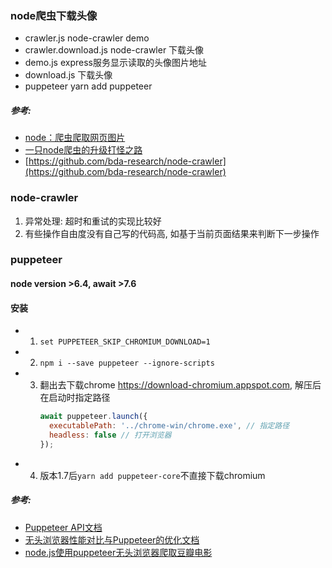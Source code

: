 ### node爬虫下载头像
- crawler.js node-crawler demo
- crawler.download.js node-crawler 下载头像
- demo.js express服务显示读取的头像图片地址
- download.js 下载头像
- puppeteer yarn add puppeteer
##### 参考:
- [node：爬虫爬取网页图片](https://juejin.im/post/5b729759e51d4566295cefac)
- [一只node爬虫的升级打怪之路](https://github.com/wuomzfx/blog/blob/master/zhihu-spider.md)
- [https://github.com/bda-research/node-crawler](https://github.com/bda-research/node-crawler)

### node-crawler 
1. 异常处理: 超时和重试的实现比较好
2. 有些操作自由度没有自己写的代码高, 如基于当前页面结果来判断下一步操作

### puppeteer
#### node version >6.4, await >7.6
#### 安装
- 1. `set PUPPETEER_SKIP_CHROMIUM_DOWNLOAD=1`
- 2. `npm i --save puppeteer --ignore-scripts`
- 3. 翻出去下载chrome https://download-chromium.appspot.com, 解压后在启动时指定路径
      ```js
      await puppeteer.launch({
        executablePath: '../chrome-win/chrome.exe', // 指定路径
        headless: false // 打开浏览器
      });
      ```
- 4. 版本1.7后`yarn add puppeteer-core`不直接下载chromium
##### 参考:
- [Puppeteer API文档](https://github.com/GoogleChrome/puppeteer/blob/master/docs/api.md#class-browser)
- [无头浏览器性能对比与Puppeteer的优化文档](https://blog.it2048.cn/article-headless-puppeteer/)
- [node.js使用puppeteer无头浏览器爬取豆瓣电影](https://blog.csdn.net/squirrelpineal/article/details/81260312)
